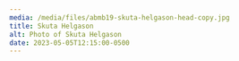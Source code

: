 ```yaml
---
media: /media/files/abmb19-skuta-helgason-head-copy.jpg
title: Skuta Helgason
alt: Photo of Skuta Helgason
date: 2023-05-05T12:15:00-0500
---
```

